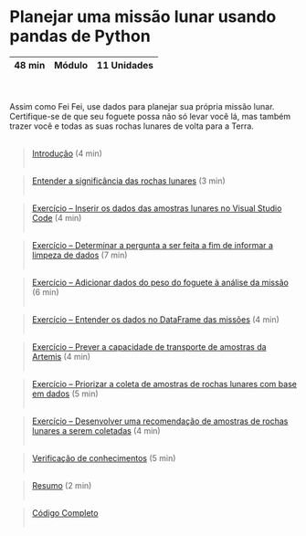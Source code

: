 # Planejar uma missão lunar usando pandas de Python

48 min | Módulo | 11 Unidades 
--- | --- | ---

<br><br>Assim como Fei Fei, use dados para planejar sua própria missão lunar. Certifique-se de que seu foguete possa não só levar você lá, mas também trazer você e todas as suas rochas lunares de volta para a Terra.<br><br>

>[Introdução](https://github.com/devscie/A_Caminho_da_Lua/blob/main/M%C3%B3dulo%20I/Introdu%C3%A7%C3%A3o.md)
>(4 min)<br><br>

>[Entender a significância das rochas lunares](https://github.com/devscie/A_Caminho_da_Lua/blob/main/M%C3%B3dulo%20I/Entender%20a%20signific%C3%A2ncia%20das%20rochas%20lunares.md)
>(3 min)<br><br>

>[Exercício – Inserir os dados das amostras lunares no Visual Studio Code](https://github.com/devscie/A_Caminho_da_Lua/blob/main/M%C3%B3dulo%20I/Exerc%C3%ADcio%20%E2%80%93%20Inserir%20os%20dados%20das%20amostras%20lunares%20no%20Visual%20Studio%20Code.md)
>(4 min)<br><br>

>[Exercício – Determinar a pergunta a ser feita a fim de informar a limpeza de dados](https://github.com/devscie/A_Caminho_da_Lua/blob/main/M%C3%B3dulo%20I/Exerc%C3%ADcio%20%E2%80%93%20Determinar%20a%20pergunta%20a%20ser%20feita%20a%20fim%20de%20informar%20a%20limpeza%20de%20dados.md)
>(7 min)<br><br>

>[Exercício – Adicionar dados do peso do foguete à análise da missão](https://github.com/devscie/A_Caminho_da_Lua/blob/main/M%C3%B3dulo%20I/Exerc%C3%ADcio%20%E2%80%93%20Adicionar%20dados%20do%20peso%20do%20foguete%20%C3%A0%20an%C3%A1lise%20da%20miss%C3%A3o.md)
>(6 min)<br><br>

>[Exercício – Entender os dados no DataFrame das missões](https://github.com/devscie/A_Caminho_da_Lua/blob/main/M%C3%B3dulo%20I/Exerc%C3%ADcio%20%E2%80%93%20Entender%20os%20dados%20no%20DataFrame%20das%20miss%C3%B5es.md)
>(4 min)<br><br>

>[Exercício – Prever a capacidade de transporte de amostras da Artemis](https://github.com/devscie/A_Caminho_da_Lua/blob/main/M%C3%B3dulo%20I/Exerc%C3%ADcio%20%E2%80%93%20Prever%20a%20capacidade%20de%20transporte%20de%20amostras%20da%20Artemis.md)
>(4 min)<br><br>

>[Exercício – Priorizar a coleta de amostras de rochas lunares com base em dados](https://github.com/devscie/A_Caminho_da_Lua/blob/main/M%C3%B3dulo%20I/Exerc%C3%ADcio%20%E2%80%93%20Priorizar%20a%20coleta%20de%20amostras%20de%20rochas%20lunares%20com%20base%20em%20dados.md)
>(5 min)<br><br>

>[Exercício – Desenvolver uma recomendação de amostras de rochas lunares a serem coletadas](https://github.com/devscie/A_Caminho_da_Lua/blob/main/M%C3%B3dulo%20I/Exerc%C3%ADcio%20%E2%80%93%20Desenvolver%20uma%20recomenda%C3%A7%C3%A3o%20de%20amostras%20de%20rochas%20lunares%20a%20serem%20coletadas.md)
>(4 min)<br><br>

>[Verificação de conhecimentos](https://github.com/devscie/A_Caminho_da_Lua/blob/main/M%C3%B3dulo%20I/Verifica%C3%A7%C3%A3o%20de%20conhecimentos.md)
>(5 min)<br><br>

>[Resumo](https://github.com/devscie/A_Caminho_da_Lua/blob/main/M%C3%B3dulo%20I/Resumo.md)
>(2 min)<br><br>

>[Código Completo](https://github.com/devscie/A_Caminho_da_Lua/blob/main/M%C3%B3dulo%20I/sample-return/sample-return.ipynb)<br><br>